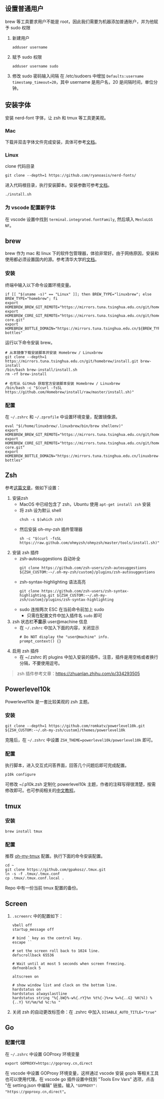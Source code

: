 ## 设置普通用户

brew 等工具要求用户不能是 root，因此我们需要为机器添加普通账户，并为他赋予 sudo 权限

1. 新建用户
   ```shell
   adduser username
   ```
2. 赋予 sudo 权限
   ```shell
   adduser username sudo
   ```
3. 修改 sudo 密码输入间隔
   在 /etc/sudoers 中增加 `Defaults:username timestamp_timeout=20`，其中 username 是用户名，20 是间隔时间，单位分钟。

## 安装字体

安装 nerd-font 字体，让 zsh 和 tmux 等工具更美观。

### Mac

下载并双击字体文件完成安装，具体可参考[文档](https://github.com/romkatv/powerlevel10k#meslo-nerd-font-patched-for-powerlevel10k)。

### Linux

clone 代码目录
```shell
git clone --depth=1 https://github.com/ryanoasis/nerd-fonts/
```

进入代码根目录，执行安装脚本。安装参数可参考[文档](https://github.com/ryanoasis/nerd-fonts/#option-3-install-script)。
```shell
./install.sh
```

### 为 vscode 配置新字体

在 vscode 设置中找到 `terminal.integrated.fontFamily`, 然后填入 `MesloLGS NF`。

## brew

brew 作为 mac 和 linux 下的软件包管理器，体验非常好。由于网络原因，安装和使用都必须设置国内的源。参考清华大学的[文档](https://mirrors.tuna.tsinghua.edu.cn/help/homebrew/)。

### 安装

终端中输入以下命令设置环境变量。
```shell
if [[ "$(uname -s)" == "Linux" ]]; then BREW_TYPE="linuxbrew"; else BREW_TYPE="homebrew"; fi
export HOMEBREW_BREW_GIT_REMOTE="https://mirrors.tuna.tsinghua.edu.cn/git/homebrew/brew.git"
export HOMEBREW_CORE_GIT_REMOTE="https://mirrors.tuna.tsinghua.edu.cn/git/homebrew/${BREW_TYPE}-core.git"
export HOMEBREW_BOTTLE_DOMAIN="https://mirrors.tuna.tsinghua.edu.cn/${BREW_TYPE}-bottles"
```

运行以下命令安装 brew。
```shell
# 从本镜像下载安装脚本并安装 Homebrew / Linuxbrew
git clone --depth=1 https://mirrors.tuna.tsinghua.edu.cn/git/homebrew/install.git brew-install
/bin/bash brew-install/install.sh
rm -rf brew-install

# 也可从 GitHub 获取官方安装脚本安装 Homebrew / Linuxbrew
/bin/bash -c "$(curl -fsSL https://github.com/Homebrew/install/raw/master/install.sh)"
```

### 配置

在 `~/.zshrc` 和 `~/.zprofile` 中设置环境变量，配置镜像源。
```shell
eval "$(/home/linuxbrew/.linuxbrew/bin/brew shellenv)"
export HOMEBREW_BREW_GIT_REMOTE="https://mirrors.tuna.tsinghua.edu.cn/git/homebrew/brew.git"
export HOMEBREW_CORE_GIT_REMOTE="https://mirrors.tuna.tsinghua.edu.cn/git/homebrew/linuxbrew-core.git"
export HOMEBREW_BOTTLE_DOMAIN="https://mirrors.tuna.tsinghua.edu.cn/linuxbrew-bottles"
```

## Zsh

参考[这篇文章](https://www.jazz321254.com/visual-studio-code-zsh/)，做如下设置：

1. 安装zsh
   * MacOS 中已经包含了 zsh，Ubuntu 使用 `apt-get install zsh` 安装
   * 将 zsh 设为默认 shell
     ```shell
     chsh -s $(which zsh)
     ```
   * 然后安装 oh-my-zsh 插件管理器
     ```shell
     sh -c "$(curl -fsSL https://raw.github.com/ohmyzsh/ohmyzsh/master/tools/install.sh)"
     ```
2. 安装 zsh 插件
   * zsh-autosuggestions 自动补全
     ```shell
     git clone https://github.com/zsh-users/zsh-autosuggestions ${ZSH_CUSTOM:-~/.oh-my-zsh/custom}/plugins/zsh-autosuggestions
     ```
   * zsh-syntax-highlighting 语法高亮
     ```shell
     git clone https://github.com/zsh-users/zsh-syntax-highlighting.git ${ZSH_CUSTOM:-~/.oh-my-zsh/custom}/plugins/zsh-syntax-highlighting
     ```
   * sudo 连按两次 ESC 在当前命令前加上 sudo
     * 只需在配置文件中加入插件名 `sudo` 即可
3. zsh 状态栏**不显示** user@machine 信息
   * 在 `~/.zshrc` 中加入下面的内容，关闭显示
      ```shell
      # Do NOT display the "user@machine" info.
      prompt_context() {}
      ```
4. 启用 zsh 插件
   * 在 ~/.zshrc 的 plugins 中加入安装的插件。注意，插件是用空格或者换行分隔，不要使用逗号。

> zsh 插件参考文章：https://zhuanlan.zhihu.com/p/334293505

## Powerlevel10k

Powerlevel10k 是一套比较美观的 zsh 主题。

### 安装

```shell
git clone --depth=1 https://github.com/romkatv/powerlevel10k.git ${ZSH_CUSTOM:-~/.oh-my-zsh/custom}/themes/powerlevel10k
```

克隆后，在 `~/.zshrc` 中设置 `ZSH_THEME=powerlevel10k/powerlevel10k` 即可。

### 配置

执行脚本，进入交互式问答界面，回答几个问题后即可完成配置。
```shell
p10k configure
```

可修改 ~/.p10k.zsh 定制化 powerlevel10k 主题，作者的注释写得很清楚，按需修改即可。也可参阅相关的[中文教程](https://suixinblog.cn/2019/09/beautify-terminal.html)。

## tmux

### 安装

```shell
brew install tmux
```

### 配置

推荐 [oh-my-tmux](https://github.com/gpakosz/.tmux) 配置。执行下面的命令安装配置。
```shell
cd ~
git clone https://github.com/gpakosz/.tmux.git
ln -s -f .tmux/.tmux.conf
cp .tmux/.tmux.conf.local .
```

Repo 中有一份当前 tmux 配置的备份。

## Screen

1. `.screenrc` 中的配置如下：
   ```shell
   vbell off
   startup_message off

   # bind ` key as the control key.
   escape ``

   # set the screen roll back to 1024 line.
   defscrollback 65536

   # Wait until at most 5 seconds when screen freezing.
   defnonblock 5

   altscreen on

   # show window list and clock on the bottom line.
   hardstatus on
   hardstatus alwayslastline
   hardstatus string "%{.bW}%-w%{.rY}%n %t%{-}%+w %=%{..G} %H(%l) %{..Y} %Y/%m/%d %c:%s "
   ```
2. 关闭 zsh 的自动更改标签命：在 .zshrc 中加入 `DISABLE_AUTO_TITLE="true"`

## Go

### 配置代理

在 `~/.zshrc` 中设置 GOProxy 环境变量
```shell
export GOPROXY=https://goproxy.cn,direct
```

在 vscode 中设置 GOProxy 环境变量，这样通过 vscode 安装 gopls 等相关工具也可以使用代理。在 vscode go 插件设置中找到 "Tools Env Vars" 选项，点击 "在 setting.json 中编辑" 链接。输入 `"GOPROXY": "https://goproxy.cn,direct"`。


